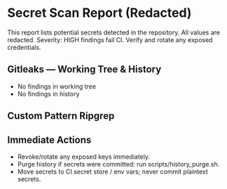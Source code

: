 # Secret Scan Report (Redacted)

This report lists potential secrets detected in the repository. All values are redacted.
Severity: HIGH findings fail CI. Verify and rotate any exposed credentials.

## Gitleaks — Working Tree & History

- No findings in working tree
- No findings in history

## Custom Pattern Ripgrep


## Immediate Actions

- Revoke/rotate any exposed keys immediately.
- Purge history if secrets were committed: run scripts/history_purge.sh.
- Move secrets to CI secret store / env vars; never commit plaintext secrets.
